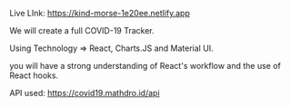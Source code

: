 
Live LInk: 
https://kind-morse-1e20ee.netlify.app


We will create a full COVID-19 Tracker. 

Using Technology =>  React, Charts.JS and Material UI.

you will have a strong understanding of React's workflow and the use of React hooks.

API used: https://covid19.mathdro.id/api